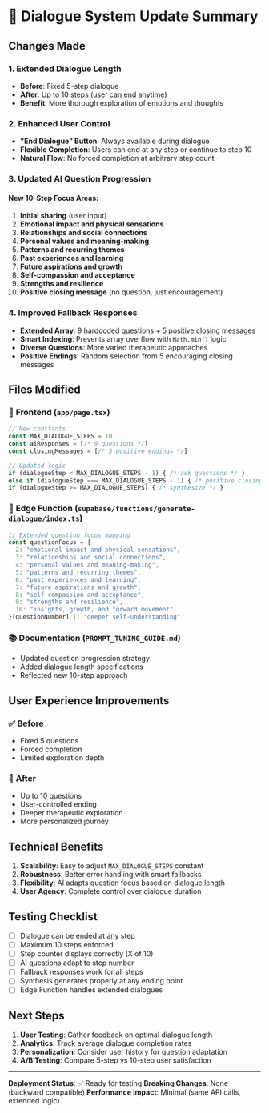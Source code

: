 # 🔄 Dialogue System Update Summary

## Changes Made

### 1. **Extended Dialogue Length**
- **Before**: Fixed 5-step dialogue
- **After**: Up to 10 steps (user can end anytime)
- **Benefit**: More thorough exploration of emotions and thoughts

### 2. **Enhanced User Control**
- **"End Dialogue" Button**: Always available during dialogue
- **Flexible Completion**: Users can end at any step or continue to step 10
- **Natural Flow**: No forced completion at arbitrary step count

### 3. **Updated AI Question Progression**

#### New 10-Step Focus Areas:
1. **Initial sharing** (user input)
2. **Emotional impact and physical sensations**
3. **Relationships and social connections**
4. **Personal values and meaning-making**
5. **Patterns and recurring themes**
6. **Past experiences and learning**
7. **Future aspirations and growth**
8. **Self-compassion and acceptance**
9. **Strengths and resilience**
10. **Positive closing message** (no question, just encouragement)

### 4. **Improved Fallback Responses**
- **Extended Array**: 9 hardcoded questions + 5 positive closing messages
- **Smart Indexing**: Prevents array overflow with `Math.min()` logic
- **Diverse Questions**: More varied therapeutic approaches
- **Positive Endings**: Random selection from 5 encouraging closing messages

## Files Modified

### 📱 **Frontend (`app/page.tsx`)**
```typescript
// New constants
const MAX_DIALOGUE_STEPS = 10
const aiResponses = [/* 9 questions */]
const closingMessages = [/* 5 positive endings */]

// Updated logic
if (dialogueStep < MAX_DIALOGUE_STEPS - 1) { /* ask questions */ }
else if (dialogueStep === MAX_DIALOGUE_STEPS - 1) { /* positive closing */ }
if (dialogueStep >= MAX_DIALOGUE_STEPS) { /* synthesize */ }
```

### 🔧 **Edge Function (`supabase/functions/generate-dialogue/index.ts`)**
```typescript
// Extended question focus mapping
const questionFocus = {
  2: "emotional impact and physical sensations",
  3: "relationships and social connections", 
  4: "personal values and meaning-making",
  5: "patterns and recurring themes",
  6: "past experiences and learning",
  7: "future aspirations and growth",
  8: "self-compassion and acceptance",
  9: "strengths and resilience",
  10: "insights, growth, and forward movement"
}[questionNumber] || "deeper self-understanding"
```

### 📚 **Documentation (`PROMPT_TUNING_GUIDE.md`)**
- Updated question progression strategy
- Added dialogue length specifications
- Reflected new 10-step approach

## User Experience Improvements

### ✅ **Before**
- Fixed 5 questions
- Forced completion
- Limited exploration depth

### 🚀 **After**
- Up to 10 questions
- User-controlled ending
- Deeper therapeutic exploration
- More personalized journey

## Technical Benefits

1. **Scalability**: Easy to adjust `MAX_DIALOGUE_STEPS` constant
2. **Robustness**: Better error handling with smart fallbacks
3. **Flexibility**: AI adapts question focus based on dialogue length
4. **User Agency**: Complete control over dialogue duration

## Testing Checklist

- [ ] Dialogue can be ended at any step
- [ ] Maximum 10 steps enforced
- [ ] Step counter displays correctly (X of 10)
- [ ] AI questions adapt to step number
- [ ] Fallback responses work for all steps
- [ ] Synthesis generates properly at any ending point
- [ ] Edge Function handles extended dialogues

## Next Steps

1. **User Testing**: Gather feedback on optimal dialogue length
2. **Analytics**: Track average dialogue completion rates
3. **Personalization**: Consider user history for question adaptation
4. **A/B Testing**: Compare 5-step vs 10-step user satisfaction

---

**Deployment Status**: ✅ Ready for testing
**Breaking Changes**: None (backward compatible)
**Performance Impact**: Minimal (same API calls, extended logic) 